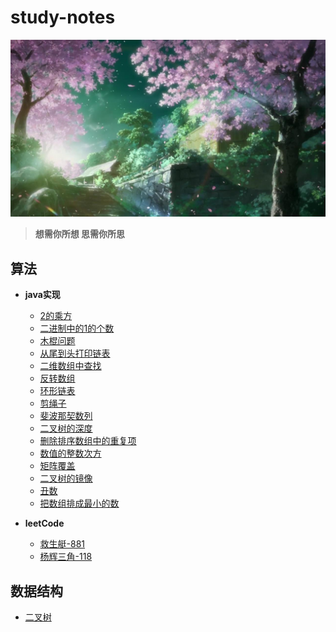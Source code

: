 # study-notes
![](images/cherry.jpg)
> **想需你所想 思需你所思**
## 算法
* **java实现**
  
   * [2的乘方](https://github.com/williambaozk/study-notes/blob/master/algorithm/java/code/thePowerOfTwo.md)
   * [二进制中的1的个数](https://github.com/williambaozk/study-notes/blob/master/algorithm/java/code/theCountOfOne2.md)
   * [木棍问题](https://github.com/williambaozk/study-notes/blob/master/algorithm/java/code/木棍问题.md)
   * [从尾到头打印链表](https://github.com/williambaozk/study-notes/blob/master/algorithm/java/code/从尾到头打印链表.md)
   * [二维数组中查找](https://github.com/williambaozk/study-notes/blob/master/algorithm/java/code/二维数组中查找.md)
   * [反转数组](https://github.com/williambaozk/study-notes/blob/master/algorithm/java/code/反转数组.md)
   * [环形链表](https://github.com/williambaozk/study-notes/blob/master/algorithm/java/code/环形链表.md)
   * [剪绳子](https://github.com/williambaozk/study-notes/blob/master/algorithm/java/code/剪绳子.md)
   * [斐波那契数列](https://github.com/williambaozk/study-notes/blob/master/algorithm/java/code/斐波那契数列.md)
   * [二叉树的深度](https://github.com/williambaozk/study-notes/blob/master/algorithm/java/code/二叉树的深度.md)
   * [删除排序数组中的重复项](https://github.com/williambaozk/study-notes/blob/master/algorithm/java/code/删除排序数组中的重复项.md)
   * [数值的整数次方](https://github.com/williambaozk/study-notes/blob/master/algorithm/java/code/数值的整数次方.md)
   * [矩阵覆盖](https://github.com/williambaozk/study-notes/blob/master/algorithm/java/code/矩阵覆盖.md)
   * [二叉树的镜像](https://github.com/williambaozk/study-notes/blob/master/algorithm/java/code/二叉树的镜像.md)
   * [丑数](https://github.com/williambaozk/study-notes/blob/master/algorithm/java/code/丑数.md)
   * [把数组排成最小的数](https://github.com/williambaozk/study-notes/blob/master/algorithm/java/code/把数组排成最小的数.md)
* **leetCode** 
  * [救生艇-881](https://github.com/williambaozk/study-notes/blob/master/algorithm/java/code/numRescueBoats.md)
  * [杨辉三角-118](https://github.com/williambaozk/study-notes/blob/master/algorithm/java/code/杨辉三角.md)

## 数据结构
  * [二叉树](https://github.com/williambaozk/study-notes/blob/master/data-structure/binaryTree.md)

